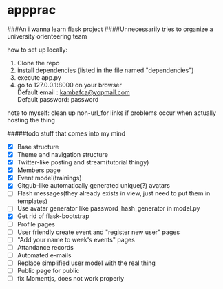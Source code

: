 # appprac
###An i wanna learn flask project
####Unnecessarily tries to organize a university orienteering team

how to set up locally:  
1) Clone the repo  
2) install dependencies (listed in the file named "dependencies")  
3) execute app.py  
4) go to 127.0.0.1:8000 on your browser  
Default email   : kambafca@yopmail.com  
Default password: password  


note to myself: clean up non-url_for links if problems occur when actually hosting the thing  

#####todo stuff that comes into my mind
- [x] Base structure
- [x] Theme and navigation structure
- [x] Twitter-like posting and stream(tutorial thingy)
- [x] Members page
- [x] Event model(trainings)
- [x] Gitgub-like automatically generated unique(?) avatars
- [ ] Flash messages(they already exists in view, just need to put them in templates)
- [ ] Use avatar generator like password_hash_generator in model.py
- [x] Get rid of flask-bootstrap
- [ ] Profile pages
- [ ] User friendly create event and "register new user" pages
- [ ] "Add your name to week's events" pages
- [ ] Attandance records
- [ ] Automated e-mails
- [ ] Replace simplified user model with the real thing
- [ ] Public page for public
- [ ] fix Momentjs, does not work properly
